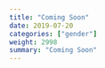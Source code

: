 ```yaml
---
title: "Coming Soon"
date: 2019-07-20
categories: ["gender"]
weight: 2998
summary: "Coming Soon"
---
```


